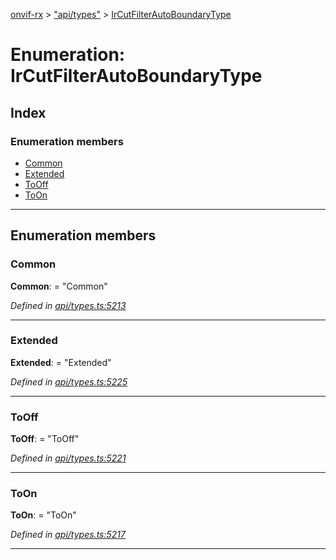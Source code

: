 [onvif-rx](../README.md) > ["api/types"](../modules/_api_types_.md) > [IrCutFilterAutoBoundaryType](../enums/_api_types_.ircutfilterautoboundarytype.md)

# Enumeration: IrCutFilterAutoBoundaryType

## Index

### Enumeration members

* [Common](_api_types_.ircutfilterautoboundarytype.md#common)
* [Extended](_api_types_.ircutfilterautoboundarytype.md#extended)
* [ToOff](_api_types_.ircutfilterautoboundarytype.md#tooff)
* [ToOn](_api_types_.ircutfilterautoboundarytype.md#toon)

---

## Enumeration members

<a id="common"></a>

###  Common

**Common**:  = "Common"

*Defined in [api/types.ts:5213](https://github.com/patrickmichalina/onvif-rx/blob/3ab1739/src/api/types.ts#L5213)*

___
<a id="extended"></a>

###  Extended

**Extended**:  = "Extended"

*Defined in [api/types.ts:5225](https://github.com/patrickmichalina/onvif-rx/blob/3ab1739/src/api/types.ts#L5225)*

___
<a id="tooff"></a>

###  ToOff

**ToOff**:  = "ToOff"

*Defined in [api/types.ts:5221](https://github.com/patrickmichalina/onvif-rx/blob/3ab1739/src/api/types.ts#L5221)*

___
<a id="toon"></a>

###  ToOn

**ToOn**:  = "ToOn"

*Defined in [api/types.ts:5217](https://github.com/patrickmichalina/onvif-rx/blob/3ab1739/src/api/types.ts#L5217)*

___

